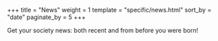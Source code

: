+++
title = "News"
weight = 1
template = "specific/news.html"
sort_by = "date"
paginate_by = 5
+++

Get your society news: both recent and from before you were born!